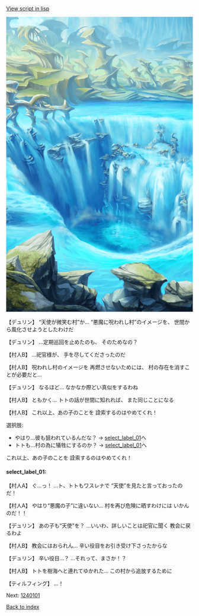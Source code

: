 [View script in lisp](../scripts/1231003.txt)

![valley.png](../images/backgrounds/valley.png)

【デュリン】
“天使が微笑む村”か…
“悪魔に呪われし村”のイメージを、
世間から風化させようとしたわけだ

【デュリン】
…定期巡回を止めたのも、
そのためなの？

【村人B】
…祀官様が、
手を尽してくださったのだ

【村人B】
呪われし村のイメージを
再燃させないためには、
村の存在を消すことが必要だと…

【デュリン】
なるほど…
なかなか際どい真似をするわね

【村人B】
ともかく…
トトの話が世間に知れれば、
また同じことになる

【村人B】
これ以上、あの子のことを
詮索するのはやめてくれ！

選択肢:
- やはり…彼も狙われているんだな？ → [select_label_01](#select_label_01)へ
- トトも…村の為に犠牲にするのか？ → [select_label_01](#select_label_01)へ

これ以上、あの子のことを
詮索するのはやめてくれ！

#### select_label_01:

【村人A】
ぐ…っ！
…ト、トトもワスレナで
“天使”を見たと言っておったのだ！

【村人A】
やはり“悪魔の子”に違いない…
村を再び危険に晒すわけには
いかんのだ！！

【デュリン】
あの子も“天使”を？
…いいわ、詳しいことは祀官に聞く
教会に戻るわよ

【村人B】
教会にはおられん…
辛い役目をお引き受け下さったからな

【デュリン】
辛い役目…？
…それって、まさか！？

【村人B】
トトを樹海へと連れてゆかれた…
この村から追放するために

【ティルフィング】
…！

Next: [1240101](1240101.md)

[Back to index](index.md)
